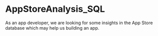 # AppStoreAnalysis_SQL
As an app developer, we are looking for some insights in the App Store database which may help us building an app.
